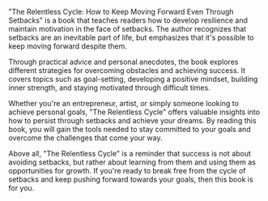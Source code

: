 "The Relentless Cycle: How to Keep Moving Forward Even Through Setbacks" is a book that teaches readers how to develop resilience and maintain motivation in the face of setbacks. The author recognizes that setbacks are an inevitable part of life, but emphasizes that it's possible to keep moving forward despite them.

Through practical advice and personal anecdotes, the book explores different strategies for overcoming obstacles and achieving success. It covers topics such as goal-setting, developing a positive mindset, building inner strength, and staying motivated through difficult times.

Whether you're an entrepreneur, artist, or simply someone looking to achieve personal goals, "The Relentless Cycle" offers valuable insights into how to persist through setbacks and achieve your dreams. By reading this book, you will gain the tools needed to stay committed to your goals and overcome the challenges that come your way.

Above all, "The Relentless Cycle" is a reminder that success is not about avoiding setbacks, but rather about learning from them and using them as opportunities for growth. If you're ready to break free from the cycle of setbacks and keep pushing forward towards your goals, then this book is for you.
